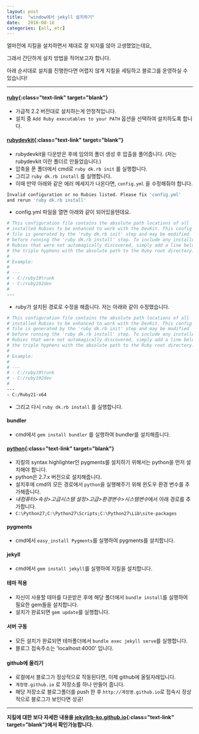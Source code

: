 ```yaml
---
layout: post
title:  "window에서 jekyll 설치하기"
date:   2016-08-16
categories: [all, etc]
---
```


얼마전에 지킬을 설치하면서 제대로 잘 되지를 않아 고생했었는데요,

그래서 간단하게 설치 방법을 적어보고자 합니다.

아래 순서대로 설치를 진행한다면 어렵지 않게 지킬을 세팅하고 블로그를 운영하실 수 있습니다!

----

#### [ruby](http://rubyinstaller.org/downloads/){:class="text-link" target="blank"}
- 가급적 2.2 버전대로 설치하는게 안정적입니다.
- 설치 중 `Add Ruby executables to your PATH` 옵션을 선택하여 설치하도록 합니다.

#### [rubydevkit](http://rubyinstaller.org/downloads/){:class="text-link" target="blank"}
- rubydevkit을 다운받은 후에 임의의 폴더 생성 후 압출을 풀어줍니다. (저는 rubydevkit 이란 폴더르 만들었습니다.)
- 압축을 푼 폴더에서 cmd로 `ruby dk.rb init` 를 실행합니다.
- 그리고 `ruby dk.rb install` 를 실행합니다.
- 이때 만약 아래와 같은 에러 메세지가 나온다면, `config.yml` 을 수정해줘야 합니다.

```sh
Invalid configuration or no Rubies listed. Please fix 'config.yml'
and rerun 'ruby dk.rb install'
```
	
- config.yml 파일을 열면 아래와 같이 되어있을텐데요.

```sh
# This configuration file contains the absolute path locations of all
# installed Rubies to be enhanced to work with the DevKit. This config
# file is generated by the 'ruby dk.rb init' step and may be modified
# before running the 'ruby dk.rb install' step. To include any installed
# Rubies that were not automagically discovered, simply add a line below
# the triple hyphens with the absolute path to the Ruby root directory.
#
# Example:
#
# ---
# - C:/ruby19trunk
# - C:/ruby192dev
#
---
```	

- ruby가 설치된 경로로 수정을 해줍니다. 저는 아래와 같이 수정했습니다.

```sh
# This configuration file contains the absolute path locations of all
# installed Rubies to be enhanced to work with the DevKit. This config
# file is generated by the 'ruby dk.rb init' step and may be modified
# before running the 'ruby dk.rb install' step. To include any installed
# Rubies that were not automagically discovered, simply add a line below
# the triple hyphens with the absolute path to the Ruby root directory.
#
# Example:
#
# ---
# - C:/ruby19trunk
# - C:/ruby192dev
#
---
- C:/Ruby21-x64
```

- 그리고 다시 `ruby dk.rb install` 를 실행합니다.


#### bundler

- cmd에서 `gem install bundler` 를 실행하여 bundler를 설치해줍니다.


#### [python](https://www.python.org/downloads/windows/){:class="text-link" target="blank"}

- 지킬의 syntax highlighter인 pygments를 설치하기 위해서는 python을 먼저 설치해야 합니다.
- python은 2.7.x 버전으로 설치해줍니다.
- 설치후에 cmd의 모든 경로에서 `python`을 실행해주기 위해 윈도우 환경 변수를 추가해줍니다.
- *내컴퓨터>속성>고급시스템 설정>고급>환경변수>시스템변수*에서 아래 경로를 추가합니다.
- `C:\Python27;C:\Python27\Scripts;C:\Python27\Lib\site-packages`

#### pygments 

- cmd에서 `easy_install Pygments`를 실행하여 pygments를 설치합니다.

#### jekyll

- cmd에서 `gem install jekyll`를 실행하여 지킬을 설치합니다.

#### 테마 적용

- 자신이 사용할 테마를 다운받은 후에 해당 폴더에서 `bundle install`를 실행하여 필요한 gem들을 설치합니다.
- 설치가 완료되면 `gem update`를 실행합니다.

#### 서버 구동

- 모든 설치가 완료되면 테마폴더에서 `bundle exec jekyll serve`를 실행합니다.
- 블로그 접속주소는 'localhost:4000' 입니다.

#### github에 올리기

- 로컬에서 블로그가 정상적으로 작동된다면, 이제 github에 올릴차례입니다.
- `계정명.github.io` 로 저장소를 하나 만들어 줍니다.
- 해당 저장소로 블로그폴더를 push 한 후 `http://계정명.github.io`로 접속시 정상적으로 블로그가 보인다면 성공!

----

**지킬에 대한 보다 자세한 내용을 [jekyllrb-ko.github.io](http://jekyllrb-ko.github.io/){:class="text-link" target="blank"}에서 확인가능합니다.**